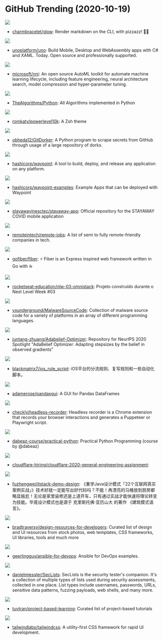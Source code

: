 # GitHub Trending (2020-10-19)

![](https://img.shields.io/badge/Go-New%201-green?style=flat-square&logo=appveyor)
- [charmbracelet/glow](https://github.com/charmbracelet/glow): Render markdown on the CLI, with pizzazz! 💅🏻

![](https://img.shields.io/badge/C%23-New%20188-green?style=flat-square&logo=appveyor)
- [unoplatform/uno](https://github.com/unoplatform/uno): Build Mobile, Desktop and WebAssembly apps with C# and XAML. Today. Open source and professionally supported.

![](https://img.shields.io/badge/Python-New%20226-green?style=flat-square&logo=appveyor)
- [microsoft/nni](https://github.com/microsoft/nni): An open source AutoML toolkit for automate machine learning lifecycle, including feature engineering, neural architecture search, model compression and hyper-parameter tuning.

![](https://img.shields.io/badge/Python-New%20158-green?style=flat-square&logo=appveyor)
- [TheAlgorithms/Python](https://github.com/TheAlgorithms/Python): All Algorithms implemented in Python

![](https://img.shields.io/badge/Shell-New%2067-green?style=flat-square&logo=appveyor)
- [romkatv/powerlevel10k](https://github.com/romkatv/powerlevel10k): A Zsh theme

![](https://img.shields.io/badge/Python-New%20109-green?style=flat-square&logo=appveyor)
- [obheda12/GitDorker](https://github.com/obheda12/GitDorker): A Python program to scrape secrets from GitHub through usage of a large repository of dorks.

![](https://img.shields.io/badge/Go-New%20647-green?style=flat-square&logo=appveyor)
- [hashicorp/waypoint](https://github.com/hashicorp/waypoint): A tool to build, deploy, and release any application on any platform.

![](https://img.shields.io/badge/PHP-New%2077-green?style=flat-square&logo=appveyor)
- [hashicorp/waypoint-examples](https://github.com/hashicorp/waypoint-examples): Example Apps that can be deployed with Waypoint

![](https://img.shields.io/badge/JavaScript-New%2072-green?style=flat-square&logo=appveyor)
- [stayawayinesctec/stayaway-app](https://github.com/stayawayinesctec/stayaway-app): Official repository for the STAYAWAY COVID mobile application

![](https://img.shields.io/badge/JavaScript-New%20491-green?style=flat-square&logo=appveyor)
- [remoteintech/remote-jobs](https://github.com/remoteintech/remote-jobs): A list of semi to fully remote-friendly companies in tech.

![](https://img.shields.io/badge/Go-New%2098-green?style=flat-square&logo=appveyor)
- [gofiber/fiber](https://github.com/gofiber/fiber): ⚡️ Fiber is an Express inspired web framework written in Go with ☕️

![](https://img.shields.io/badge/TypeScript-New%20216-green?style=flat-square&logo=appveyor)
- [rocketseat-education/nlw-03-omnistack](https://github.com/rocketseat-education/nlw-03-omnistack): Projeto construído durante o Next Level Week #03

![](https://img.shields.io/badge/Assembly-New%20414-green?style=flat-square&logo=appveyor)
- [vxunderground/MalwareSourceCode](https://github.com/vxunderground/MalwareSourceCode): Collection of malware source code for a variety of platforms in an array of different programming languages.

![](https://img.shields.io/badge/Jupyter%20Notebook-New%20100-green?style=flat-square&logo=appveyor)
- [juntang-zhuang/Adabelief-Optimizer](https://github.com/juntang-zhuang/Adabelief-Optimizer): Repository for NeurIPS 2020 Spotlight "AdaBelief Optimizer: Adapting stepsizes by the belief in observed gradients"

![](https://img.shields.io/badge/JavaScript-New%2057-green?style=flat-square&logo=appveyor)
- [blackmatrix7/ios_rule_script](https://github.com/blackmatrix7/ios_rule_script): iOS平台的分流规则、复写规则和一些自动化脚本。

![](https://img.shields.io/badge/Python-New%20119-green?style=flat-square&logo=appveyor)
- [adamerose/pandasgui](https://github.com/adamerose/pandasgui): A GUI for Pandas DataFrames

![](https://img.shields.io/badge/JavaScript-New%20520-green?style=flat-square&logo=appveyor)
- [checkly/headless-recorder](https://github.com/checkly/headless-recorder): Headless recorder is a Chrome extension that records your browser interactions and generates a Puppeteer or Playwright script.

![](https://img.shields.io/badge/Python-New%20122-green?style=flat-square&logo=appveyor)
- [dabeaz-course/practical-python](https://github.com/dabeaz-course/practical-python): Practical Python Programming (course by @dabeaz)

![](https://img.shields.io/badge/none-New%2023-green?style=flat-square&logo=appveyor)
- [cloudflare-hiring/cloudflare-2020-general-engineering-assignment](https://github.com/cloudflare-hiring/cloudflare-2020-general-engineering-assignment): 

![](https://img.shields.io/badge/Java-New%2079-green?style=flat-square&logo=appveyor)
- [fuzhengwei/itstack-demo-design](https://github.com/fuzhengwei/itstack-demo-design): 《重学Java设计模式「22个互联网真实案例实战」》技术好就一定能写出好代码吗？不能！再漂亮的马桶放到厨房都略显尴尬！无论是家里装修还是上道开车，只有通过实战才能快速将理论转变为技能。毕竟设计模式也是源于 克里斯托佛·亚历山大 的著作 《建筑模式语言》。

![](https://img.shields.io/badge/none-New%2094-green?style=flat-square&logo=appveyor)
- [bradtraversy/design-resources-for-developers](https://github.com/bradtraversy/design-resources-for-developers): Curated list of design and UI resources from stock photos, web templates, CSS frameworks, UI libraries, tools and much more

![](https://img.shields.io/badge/Python-New%2083-green?style=flat-square&logo=appveyor)
- [geerlingguy/ansible-for-devops](https://github.com/geerlingguy/ansible-for-devops): Ansible for DevOps examples.

![](https://img.shields.io/badge/PHP-New%2047-green?style=flat-square&logo=appveyor)
- [danielmiessler/SecLists](https://github.com/danielmiessler/SecLists): SecLists is the security tester's companion. It's a collection of multiple types of lists used during security assessments, collected in one place. List types include usernames, passwords, URLs, sensitive data patterns, fuzzing payloads, web shells, and many more.

![](https://img.shields.io/badge/none-New%20163-green?style=flat-square&logo=appveyor)
- [tuvtran/project-based-learning](https://github.com/tuvtran/project-based-learning): Curated list of project-based tutorials

![](https://img.shields.io/badge/CSS-New%20222-green?style=flat-square&logo=appveyor)
- [tailwindlabs/tailwindcss](https://github.com/tailwindlabs/tailwindcss): A utility-first CSS framework for rapid UI development.

